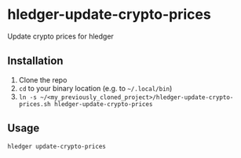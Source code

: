 # hledger-update-crypto-prices

Update crypto prices for hledger

## Installation

1. Clone the repo
2. `cd` to your binary location (e.g. to `~/.local/bin`)
3. `ln -s ~/<my_previously_cloned_project>/hledger-update-crypto-prices.sh hledger-update-crypto-prices`

## Usage

```
hledger update-crypto-prices
```

